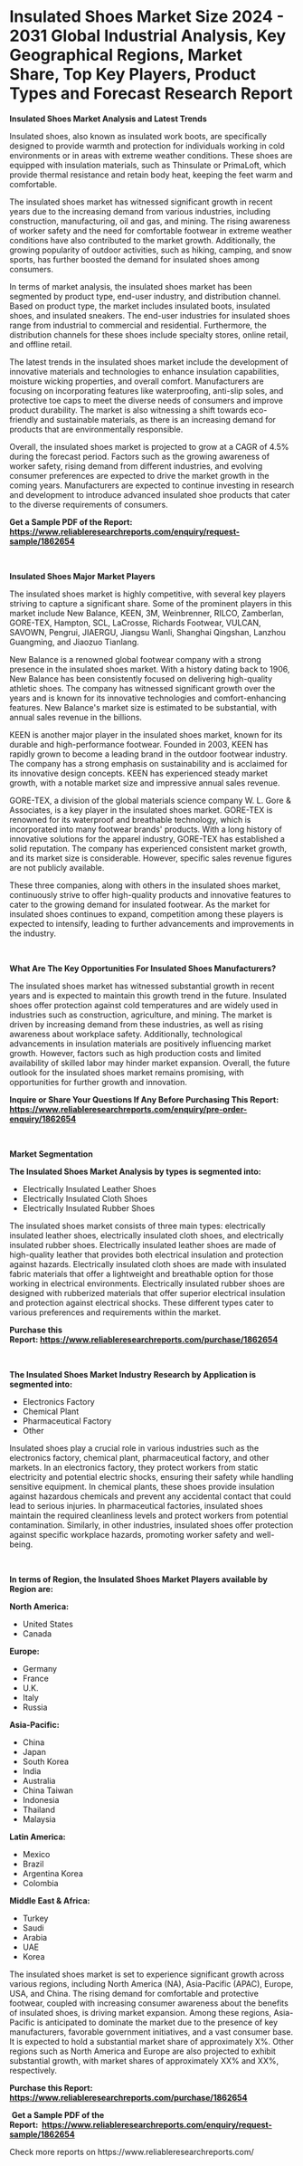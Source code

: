 <p><h1>Insulated Shoes Market Size 2024 - 2031 Global Industrial Analysis, Key Geographical Regions, Market Share, Top Key Players, Product Types and Forecast Research Report</h1></p><p><strong>Insulated Shoes Market Analysis and Latest Trends</strong></p>
<p><p>Insulated shoes, also known as insulated work boots, are specifically designed to provide warmth and protection for individuals working in cold environments or in areas with extreme weather conditions. These shoes are equipped with insulation materials, such as Thinsulate or PrimaLoft, which provide thermal resistance and retain body heat, keeping the feet warm and comfortable.</p><p>The insulated shoes market has witnessed significant growth in recent years due to the increasing demand from various industries, including construction, manufacturing, oil and gas, and mining. The rising awareness of worker safety and the need for comfortable footwear in extreme weather conditions have also contributed to the market growth. Additionally, the growing popularity of outdoor activities, such as hiking, camping, and snow sports, has further boosted the demand for insulated shoes among consumers.</p><p>In terms of market analysis, the insulated shoes market has been segmented by product type, end-user industry, and distribution channel. Based on product type, the market includes insulated boots, insulated shoes, and insulated sneakers. The end-user industries for insulated shoes range from industrial to commercial and residential. Furthermore, the distribution channels for these shoes include specialty stores, online retail, and offline retail.</p><p>The latest trends in the insulated shoes market include the development of innovative materials and technologies to enhance insulation capabilities, moisture wicking properties, and overall comfort. Manufacturers are focusing on incorporating features like waterproofing, anti-slip soles, and protective toe caps to meet the diverse needs of consumers and improve product durability. The market is also witnessing a shift towards eco-friendly and sustainable materials, as there is an increasing demand for products that are environmentally responsible.</p><p>Overall, the insulated shoes market is projected to grow at a CAGR of 4.5% during the forecast period. Factors such as the growing awareness of worker safety, rising demand from different industries, and evolving consumer preferences are expected to drive the market growth in the coming years. Manufacturers are expected to continue investing in research and development to introduce advanced insulated shoe products that cater to the diverse requirements of consumers.</p></p>
<p><strong>Get a Sample PDF of the Report:&nbsp; <a href="https://www.reliableresearchreports.com/enquiry/request-sample/1862654">https://www.reliableresearchreports.com/enquiry/request-sample/1862654</a></strong></p>
<p>&nbsp;</p>
<p><strong>Insulated Shoes Major Market Players</strong></p>
<p><p>The insulated shoes market is highly competitive, with several key players striving to capture a significant share. Some of the prominent players in this market include New Balance, KEEN, 3M, Weinbrenner, RILCO, Zamberlan, GORE-TEX, Hampton, SCL, LaCrosse, Richards Footwear, VULCAN, SAVOWN, Pengrui, JIAERGU, Jiangsu Wanli, Shanghai Qingshan, Lanzhou Guangming, and Jiaozuo Tianlang.</p><p>New Balance is a renowned global footwear company with a strong presence in the insulated shoes market. With a history dating back to 1906, New Balance has been consistently focused on delivering high-quality athletic shoes. The company has witnessed significant growth over the years and is known for its innovative technologies and comfort-enhancing features. New Balance's market size is estimated to be substantial, with annual sales revenue in the billions.</p><p>KEEN is another major player in the insulated shoes market, known for its durable and high-performance footwear. Founded in 2003, KEEN has rapidly grown to become a leading brand in the outdoor footwear industry. The company has a strong emphasis on sustainability and is acclaimed for its innovative design concepts. KEEN has experienced steady market growth, with a notable market size and impressive annual sales revenue.</p><p>GORE-TEX, a division of the global materials science company W. L. Gore & Associates, is a key player in the insulated shoes market. GORE-TEX is renowned for its waterproof and breathable technology, which is incorporated into many footwear brands' products. With a long history of innovative solutions for the apparel industry, GORE-TEX has established a solid reputation. The company has experienced consistent market growth, and its market size is considerable. However, specific sales revenue figures are not publicly available.</p><p>These three companies, along with others in the insulated shoes market, continuously strive to offer high-quality products and innovative features to cater to the growing demand for insulated footwear. As the market for insulated shoes continues to expand, competition among these players is expected to intensify, leading to further advancements and improvements in the industry.</p></p>
<p>&nbsp;</p>
<p><strong>What Are The Key Opportunities For Insulated Shoes Manufacturers?</strong></p>
<p><p>The insulated shoes market has witnessed substantial growth in recent years and is expected to maintain this growth trend in the future. Insulated shoes offer protection against cold temperatures and are widely used in industries such as construction, agriculture, and mining. The market is driven by increasing demand from these industries, as well as rising awareness about workplace safety. Additionally, technological advancements in insulation materials are positively influencing market growth. However, factors such as high production costs and limited availability of skilled labor may hinder market expansion. Overall, the future outlook for the insulated shoes market remains promising, with opportunities for further growth and innovation.</p></p>
<p><strong>Inquire or Share Your Questions If Any Before Purchasing This Report: <a href="https://www.reliableresearchreports.com/enquiry/pre-order-enquiry/1862654">https://www.reliableresearchreports.com/enquiry/pre-order-enquiry/1862654</a></strong></p>
<p>&nbsp;</p>
<p><strong>Market Segmentation</strong></p>
<p><strong>The Insulated Shoes Market Analysis by types is segmented into:</strong></p>
<p><ul><li>Electrically Insulated Leather Shoes</li><li>Electrically Insulated Cloth Shoes</li><li>Electrically Insulated Rubber Shoes</li></ul></p>
<p><p>The insulated shoes market consists of three main types: electrically insulated leather shoes, electrically insulated cloth shoes, and electrically insulated rubber shoes. Electrically insulated leather shoes are made of high-quality leather that provides both electrical insulation and protection against hazards. Electrically insulated cloth shoes are made with insulated fabric materials that offer a lightweight and breathable option for those working in electrical environments. Electrically insulated rubber shoes are designed with rubberized materials that offer superior electrical insulation and protection against electrical shocks. These different types cater to various preferences and requirements within the market.</p></p>
<p><strong>Purchase this Report:&nbsp;<a href="https://www.reliableresearchreports.com/purchase/1862654">https://www.reliableresearchreports.com/purchase/1862654</a></strong></p>
<p>&nbsp;</p>
<p><strong>The Insulated Shoes Market Industry Research by Application is segmented into:</strong></p>
<p><ul><li>Electronics Factory</li><li>Chemical Plant</li><li>Pharmaceutical Factory</li><li>Other</li></ul></p>
<p><p>Insulated shoes play a crucial role in various industries such as the electronics factory, chemical plant, pharmaceutical factory, and other markets. In an electronics factory, they protect workers from static electricity and potential electric shocks, ensuring their safety while handling sensitive equipment. In chemical plants, these shoes provide insulation against hazardous chemicals and prevent any accidental contact that could lead to serious injuries. In pharmaceutical factories, insulated shoes maintain the required cleanliness levels and protect workers from potential contamination. Similarly, in other industries, insulated shoes offer protection against specific workplace hazards, promoting worker safety and well-being.</p></p>
<p>&nbsp;</p>
<p><strong>In terms of Region, the Insulated Shoes Market Players available by Region are:</strong></p>
<p>
    <p> <strong> North America: </strong>
        <ul>
            <li>United States</li>
            <li>Canada</li>
        </ul>
        </p> 
    <p> <strong> Europe: </strong>
        <ul>
            <li>Germany</li>
            <li>France</li>
            <li>U.K.</li>
            <li>Italy</li>
            <li>Russia</li>
        </ul>
        </p> 
    <p> <strong> Asia-Pacific: </strong>
        <ul>
            <li>China</li>
            <li>Japan</li>
            <li>South Korea</li>
            <li>India</li>
            <li>Australia</li>
            <li>China Taiwan</li>
            <li>Indonesia</li>
            <li>Thailand</li>
            <li>Malaysia</li>
        </ul>
        </p> 
    <p> <strong> Latin America: </strong>
        <ul>
            <li>Mexico</li>
            <li>Brazil</li>
            <li>Argentina Korea</li>
            <li>Colombia</li>
        </ul>
        </p> 
    <p> <strong> Middle East & Africa: </strong>
        <ul>
            <li>Turkey</li>
            <li>Saudi</li>
            <li>Arabia</li>
            <li>UAE</li>
            <li>Korea</li>
        </ul>
    </p>
    </p>
<p><p>The insulated shoes market is set to experience significant growth across various regions, including North America (NA), Asia-Pacific (APAC), Europe, USA, and China. The rising demand for comfortable and protective footwear, coupled with increasing consumer awareness about the benefits of insulated shoes, is driving market expansion. Among these regions, Asia-Pacific is anticipated to dominate the market due to the presence of key manufacturers, favorable government initiatives, and a vast consumer base. It is expected to hold a substantial market share of approximately X%. Other regions such as North America and Europe are also projected to exhibit substantial growth, with market shares of approximately XX% and XX%, respectively.</p></p>
<p><strong>Purchase this Report: <a href="https://www.reliableresearchreports.com/purchase/1862654">https://www.reliableresearchreports.com/purchase/1862654</a></strong></p>
<p>&nbsp;<strong>Get a Sample PDF of the Report:&nbsp;&nbsp;<a href="https://www.reliableresearchreports.com/enquiry/request-sample/1862654">https://www.reliableresearchreports.com/enquiry/request-sample/1862654</a></strong></p>
<p><strong></strong></p>
<p>Check more reports on https://www.reliableresearchreports.com/</p>